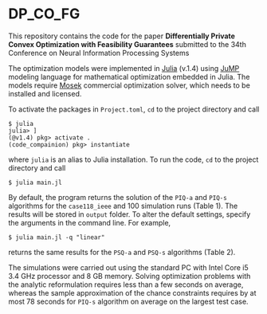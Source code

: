 # DP_CO_FG

This repository contains the code for the paper __Differentially Private Convex Optimization with Feasibility Guarantees__ submitted to the 34th Conference on Neural Information Processing Systems

The optimization models were implemented in [Julia](https://juliacomputing.com/products/juliapro) (v.1.4) using [JuMP](https://github.com/JuliaOpt/JuMP.jl) modeling language for mathematical optimization embedded in Julia. The models require [Mosek](https://www.mosek.com) commercial optimization solver, which needs to be installed and licensed. 

To activate the packages in ```Project.toml```, ```cd``` to the project directory and call
```
$ julia 
julia> ]
(@v1.4) pkg> activate .
(code_compainion) pkg> instantiate
```

where ```julia``` is an alias to Julia installation. To run the code, ```cd``` to the project directory and call
```
$ julia main.jl
```

By default, the program returns the solution of the ```PIQ-a``` and ```PIQ-s``` algorithms for the ```case118_ieee``` and 100 simulation runs (Table 1). The results will be stored in ```output``` folder. To alter the default settings, specify the arguments in the command line. For example, 
```
$ julia main.jl -q "linear"
```
returns the same results for the ```PSQ-a``` and ```PSQ-s``` algorithms (Table 2). 

The simulations were carried out using the standard PC with Intel Core i5 3.4 GHz processor and 8 GB memory. Solving optimization problems with the analytic reformulation requires less than a few seconds on average, whereas the sample approximation of the chance constraints requires by at most 78 seconds for ```PIQ-s``` algorithm on average on the largest test case. 

